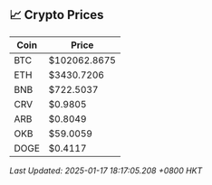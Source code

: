 ## 📈 Crypto Prices

| Coin | Price |
| ---- | ----- |
| BTC | $102062.8675 |
| ETH | $3430.7206 |
| BNB | $722.5037 |
| CRV | $0.9805 |
| ARB | $0.8049 |
| OKB | $59.0059 |
| DOGE | $0.4117 |

_Last Updated: 2025-01-17 18:17:05.208 +0800 HKT_